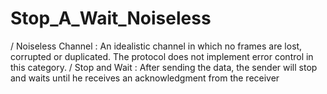 # Stop_A_Wait_Noiseless
/
Noiseless Channel :
An idealistic channel in which no frames are lost, corrupted or duplicated. The protocol does not implement error control in this category. 
/
Stop and Wait :  After sending the data, the sender will stop and waits until he receives an acknowledgment from the receiver

